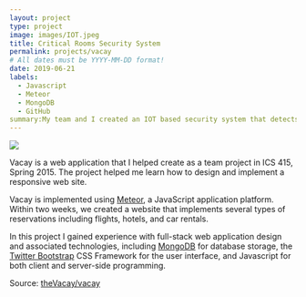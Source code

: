 ```yaml
---
layout: project
type: project
image: images/IOT.jpeg
title: Critical Rooms Security System
permalink: projects/vacay
# All dates must be YYYY-MM-DD format!
date: 2019-06-21
labels:
  - Javascript
  - Meteor
  - MongoDB
  - GitHub
summary:My team and I created an IOT based security system that detects water leaks, temperature increase, smoke, and humidity levels. We added a little bit of machine learning that can predict when a fire incident will rise then locate and call the nearest fire department.
---
```


<img class="ui medium right floated rounded image" src="../images/vacay-home-page.png">

Vacay is a web application that I helped create as a team project in ICS 415, Spring 2015. The project helped me learn how to design and implement a responsive web site.

Vacay is implemented using [Meteor](http://meteor.com), a JavaScript application platform. Within two weeks, we created a website that implements several types of reservations including flights, hotels, and car rentals.

In this project I gained experience with full-stack web application design and associated technologies, including [MongoDB](http://mongodb.com) for database storage, the [Twitter Bootstrap](http://getbootstrap.com/) CSS Framework for the user interface, and Javascript for both client and server-side programming. 
 
Source: <a href="https://github.com/theVacay/vacay"><i class="large github icon"></i>theVacay/vacay</a>
